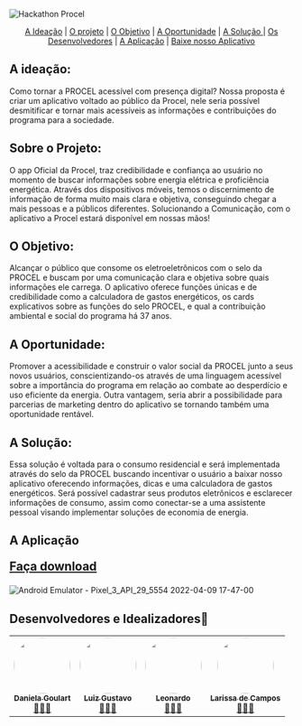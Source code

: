 ![Hackathon Procel](https://user-images.githubusercontent.com/95032107/162594797-11bbe98d-b7a4-4f9d-baf5-8716a4a36b49.png)

<div id="inicio" align=center>
  <a href="#ideia">A Ideação</a> |
  <a href="#descricao">O projeto</a> |
  <a href="#objetivo">O Objetivo</a> |
  <a href="#oportunidade">A Oportunidade</a>  |
  <a href="#solucao">A Solução </a> |
  <a href="#grupo">Os Desenvolvedores</a> |
  <a href="#apk">A Aplicação</a> |
  <a href="#download">Baixe nosso Aplicativo</a> 
</div>
<h4 align="center">
  
<h2 id="ideia">A ideação: </h2>
Como tornar a PROCEL acessível com presença digital?
Nossa proposta é criar um aplicativo voltado ao público da Procel, nele seria possível desmitificar e tornar mais acessíveis as informações e contribuições do programa para a sociedade.

<h2 id="descricao">Sobre o Projeto:</h2>
O app Oficial da Procel, traz credibilidade e confiança ao usuário no momento de buscar informações sobre energia elétrica e proficiência energética. Através dos dispositivos móveis, temos o discernimento de informação de forma muito mais clara e objetiva, conseguindo chegar a mais pessoas e a públicos diferentes. Solucionando a Comunicação, com o aplicativo a Procel estará disponível em nossas mãos!


<h2 id="objetivo">O Objetivo:</h2>
Alcançar o público que consome os eletroeletrônicos com o selo da PROCEL e buscam por uma comunicação clara e objetiva sobre quais informações ele carrega. O aplicativo oferece funções únicas e de credibilidade como a calculadora de gastos energéticos, os cards explicativos sobre as funções do selo PROCEL, e qual a contribuição ambiental e social do programa há 37 anos.

<h2 id="oportunidade">A Oportunidade:</h2>
Promover a acessibilidade e construir o valor social da PROCEL junto a seus novos usuários, conscientizando-os através de uma linguagem acessível sobre a importância do programa em relação ao combate ao desperdício e uso eficiente da energia. Outra vantagem, seria abrir a possibilidade para parcerias de marketing dentro do aplicativo se tornando também uma oportunidade rentável.       

  <h2 id="solucao">A Solução: </h2>

Essa solução é voltada para o consumo residencial e será implementada através do selo da PROCEL buscando incentivar o usuário a baixar nosso aplicativo oferecendo informações, dicas e uma calculadora de gastos energéticos. Será possível cadastrar seus produtos eletrônicos e esclarecer informações de consumo, assim como conectar-se a uma assistente pessoal visando implementar soluções de economia de energia.
 
 <h2 id="apk">A Aplicação  <p id="download"><a href="https://drive.google.com/file/d/1N_al-Y8vp9tdn5VYvzF7lh4vAgEJzx2Z/view?usp=sharing">Faça download</a> </p></h2>  
  
  ![Android Emulator - Pixel_3_API_29_5554 2022-04-09 17-47-00](https://user-images.githubusercontent.com/95032107/162594915-071bb64c-b923-4d88-ae99-f260150bec6f.gif)


  <h2 id="grupo">Desenvolvedores e Idealizadores🥇</h2> 
 <table>
  <tr>
    <div align="center">
    <td align="center"><a href="https://github.com/danigoulart"><img style="border-radius: 50%;" src="https://user-images.githubusercontent.com/99820984/160393528-c5adc486-e25d-41af-98b0-1f3b00cee752.jpeg" width="100px;" alt=""/><br /><sub><b>Daniela Goulart</b></sub></a><br /><a href="https://github.com/danigoulart" title="GitHub Dani">👩🏻‍💻</a></td> 
    <td align="center"><a href="https://github.com/LGustavoMachado"><img style="border-radius: 50%;" src="https://user-images.githubusercontent.com/99820984/162229968-17575354-cb71-42e6-9e4a-77a40367c658.jpeg" width="100px;" alt=""/><br /><sub><b>Luiz Gustavo</b></sub></a><br /><a href="https://github.com/LGustavoMachado" title="GitHub Luis">👨🏽‍💻</a></td>
    <td align="center"><a href="https://github.com/leodsc"><img style="border-radius: 50%;" src="https://user-images.githubusercontent.com/99820984/160392049-5d21fa1e-6967-45ac-9544-066f11042a53.png" width="100px;" alt=""/><br /><sub><b>Leonardo</b></sub></a><br /><a href="https://github.com/LucasHerculanoAmaro" title="GitHub Leonardo">👨🏾‍💻</a></td>
    <td align="center"><a href="https://github.com/larissadecampos"><img style="border-radius: 50%;" src="https://user-images.githubusercontent.com/95032107/162595204-29d3e540-148a-40e4-a27c-351aa57d0624.jpg" width="100px;" alt=""/><br /><sub><b>Larissa de Campos</b></sub></a><br /><a href="https://github.com/larissadecampos" title="GitHub Vanessa">👩🏽‍💻</a></td>
  
  </tr>
 
</table>
